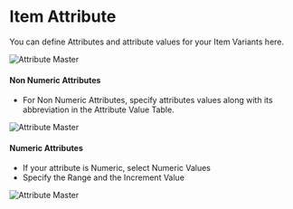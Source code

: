<!-- add-breadcrumbs -->
# Item Attribute

You can define Attributes and attribute values for your Item Variants here.

<img class="screenshot" alt="Attribute Master" src="{{docs_base_url}}/assets/img/stock/item-attribute.png">

#### Non Numeric Attributes

* For Non Numeric Attributes, specify attributes values along with its abbreviation in the Attribute Value Table.

<img class="screenshot" alt="Attribute Master" src="{{docs_base_url}}/assets/img/stock/item-attribute-non-numeric.png">

#### Numeric Attributes

* If your attribute is Numeric, select Numeric Values
* Specify the Range and the Increment Value

<img class="screenshot" alt="Attribute Master" src="{{docs_base_url}}/assets/img/stock/item-attribute-numeric.png">
